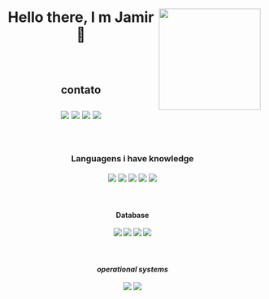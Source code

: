 <div align=center>
    <h1>
        <p>
            <img src="Imagens/flair.gif" align=right width=200px>Hello there, I m Jamir🖖
        </p>
    </h1>

</div>

<h2>
    <p align=center> <br><br>contato<br><br>
        <img src=" https://img.shields.io/badge/WhatsApp-25D366?style=for-the-badge&logo=whatsapp&logoColor=white " alt=" ">
        <img src="https://img.shields.io/badge/Gmail-D14836?style=for-the-badge&logo=gmail&logoColor=white " alt=" ">
        <img src="https://img.shields.io/badge/LinkedIn-0077B5?style=for-the-badge&logo=linkedin&logoColor=white " alt=" ">
        <img src="https://img.shields.io/badge/GitHub-100000?style=for-the-badge&logo=github&logoColor=white " alt=" ">
    </p>
</h2>

<h3>
    <p align=center> <br><br>Languagens i have knowledge <br><br>
        <img src="https://img.shields.io/badge/Python-3776AB?style=for-the-badge&logo=python&logoColor=white " alt=" ">
        <img src="https://img.shields.io/badge/HTML-239120?style=for-the-badge&logo=html5&logoColor=white " alt=" ">
        <img src="https://img.shields.io/badge/CSS-239120?&style=for-the-badge&logo=css3&logoColor=white " alt=" ">
        <img src="https://img.shields.io/badge/JavaScript-F7DF1E?style=for-the-badge&logo=javascript&logoColor=black " alt=" ">
        <img src="https://img.shields.io/badge/Node.js-43853D?style=for-the-badge&logo=node.js&logoColor=white " alt=" ">
    </p>
</h3>

<h4>
    <p align=center> <br><br>Database <br><br>
        <img src="https://img.shields.io/badge/Java-ED8B00?style=for-the-badge&logo=java&logoColor=white " alt=" ">
        <img src="https://img.shields.io/badge/MariaDB-01529E?style=for-the-badge&logo=mariadb&logoColor=white " alt=" ">
        <img src="https://img.shields.io/badge/MySQL-00000F?style=for-the-badge&logo=mysql&logoColor=white " alt=" ">
        <img src="https://img.shields.io/badge/Microsoft_SQL_Server-CC2927?style=for-the-badge&logo=microsoft-sql-server& logoColor=white " alt=" ">
    </p>
</h4>

<h5>
    <p align=center> <br><br> operational systems<br><br>
        <img src="https://img.shields.io/badge/Linux-E34F26?style=for-the-badge&logo=linux&logoColor=black " alt=" ">
        <img src="https://img.shields.io/badge/Windows-017AD7?style=for-the-badge&logo=windows&logoColor=white " alt=" ">
    </p>
</h5>